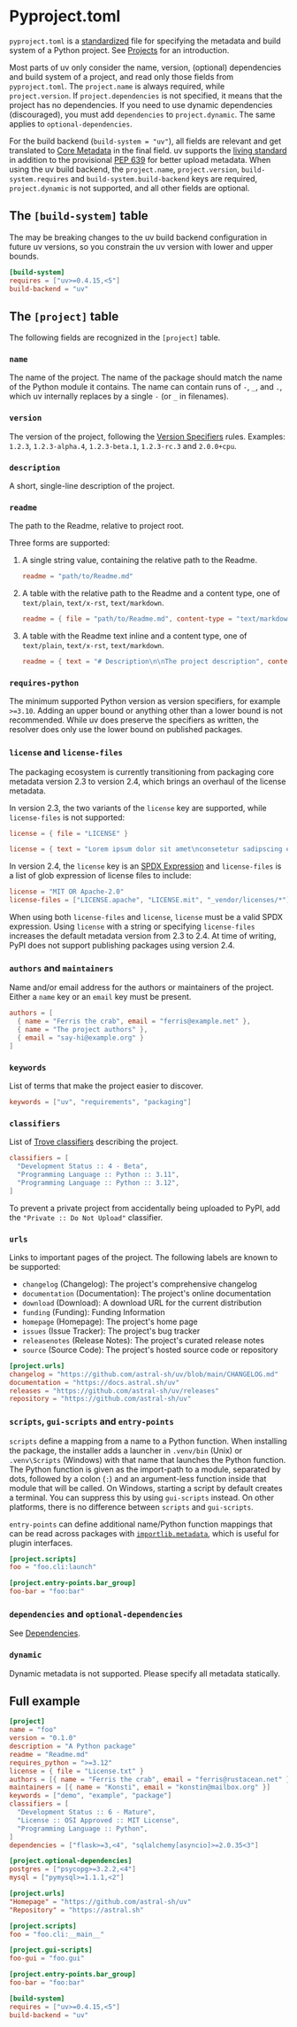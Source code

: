 # Pyproject.toml

`pyproject.toml` is a
[standardized](https://packaging.python.org/en/latest/specifications/pyproject-toml/) file for
specifying the metadata and build system of a Python project. See [Projects](../guides/projects.md)
for an introduction.

Most parts of uv only consider the name, version, (optional) dependencies and build system of a
project, and read only those fields from `pyproject.toml`. The `project.name` is always required,
while `project.version`. If `project.dependencies` is not specified, it means that the project has
no dependencies. If you need to use dynamic dependencies (discouraged), you must add `dependencies`
to `project.dynamic`. The same applies to `optional-dependencies`.

For the build backend (`build-system = "uv"`), all fields are relevant and get translated to
[Core Metadata](https://packaging.python.org/en/latest/specifications/core-metadata) in the final
field. uv supports the
[living standard](https://packaging.python.org/en/latest/specifications/core-metadata) in addition
to the provisional [PEP 639](https://peps.python.org/pep-0639/) for better upload metadata. When
using the uv build backend, the `project.name`, `project.version`, `build-system.requires` and
`build-system.build-backend` keys are required, `project.dynamic` is not supported, and all other
fields are optional.

## The `[build-system]` table

The may be breaking changes to the uv build backend configuration in future uv versions, so you
constrain the uv version with lower and upper bounds.

```toml
[build-system]
requires = ["uv>=0.4.15,<5"]
build-backend = "uv"
```

## The `[project]` table

The following fields are recognized in the `[project]` table.

### `name`

The name of the project. The name of the package should match the name of the Python module it
contains. The name can contain runs of `-`, `_`, and `.`, which uv internally replaces by a single
`-` (or `_` in filenames).

### `version`

The version of the project, following the
[Version Specifiers](https://packaging.python.org/en/latest/specifications/version-specifiers/)
rules. Examples: `1.2.3`, `1.2.3-alpha.4`, `1.2.3-beta.1`, `1.2.3-rc.3` and `2.0.0+cpu`.

### `description`

A short, single-line description of the project.

### `readme`

The path to the Readme, relative to project root.

Three forms are supported:

1. A single string value, containing the relative path to the Readme.

   ```toml
   readme = "path/to/Readme.md"
   ```

2. A table with the relative path to the Readme and a content type, one of `text/plain`,
   `text/x-rst`, `text/markdown`.

   ```toml
   readme = { file = "path/to/Readme.md", content-type = "text/markdown"  }
   ```

3. A table with the Readme text inline and a content type, one of `text/plain`, `text/x-rst`,
   `text/markdown`.

   ```toml
   readme = { text = "# Description\n\nThe project description", content-type = "text/markdown" }
   ```

### `requires-python`

The minimum supported Python version as version specifiers, for example `>=3.10`. Adding an upper
bound or anything other than a lower bound is not recommended. While uv does preserve the specifiers
as written, the resolver does only use the lower bound on published packages.

### `license` and `license-files`

The packaging ecosystem is currently transitioning from packaging core metadata version 2.3 to
version 2.4, which brings an overhaul of the license metadata.

In version 2.3, the two variants of the `license` key are supported, while `license-files` is not
supported:

```toml
license = { file = "LICENSE" }
```

```toml
license = { text = "Lorem ipsum dolor sit amet\nconsetetur sadipscing elitr." }
```

In version 2.4, the `license` key is an [SPDX Expression](https://spdx.org/licenses/) and
`license-files` is a list of glob expression of license files to include:

```toml
license = "MIT OR Apache-2.0"
license-files = ["LICENSE.apache", "LICENSE.mit", "_vendor/licenses/*"]
```

When using both `license-files` and `license`, `license` must be a valid SPDX expression. Using
`license` with a string or specifying `license-files` increases the default metadata version from
2.3 to 2.4. At time of writing, PyPI does not support publishing packages using version 2.4.

### `authors` and `maintainers`

Name and/or email address for the authors or maintainers of the project. Either a `name` key or an
`email` key must be present.

```toml
authors = [
  { name = "Ferris the crab", email = "ferris@example.net" },
  { name = "The project authors" },
  { email = "say-hi@example.org" }
]
```

### `keywords`

List of terms that make the project easier to discover.

```toml
keywords = ["uv", "requirements", "packaging"]
```

### `classifiers`

List of [Trove classifiers](https://pypi.org/classifiers/) describing the project.

```toml
classifiers = [
  "Development Status :: 4 - Beta",
  "Programming Language :: Python :: 3.11",
  "Programming Language :: Python :: 3.12",
]
```

To prevent a private project from accidentally being uploaded to PyPI, add the
`"Private :: Do Not Upload"` classifier.

### `urls`

Links to important pages of the project. The following labels are known to be supported:

- `changelog` (Changelog): The project's comprehensive changelog
- `documentation` (Documentation): The project's online documentation
- `download` (Download): A download URL for the current distribution
- `funding` (Funding): Funding Information
- `homepage` (Homepage): The project's home page
- `issues` (Issue Tracker): The project's bug tracker
- `releasenotes` (Release Notes): The project's curated release notes
- `source` (Source Code): The project's hosted source code or repository

```toml
[project.urls]
changelog = "https://github.com/astral-sh/uv/blob/main/CHANGELOG.md"
documentation = "https://docs.astral.sh/uv"
releases = "https://github.com/astral-sh/uv/releases"
repository = "https://github.com/astral-sh/uv"
```

### `scripts`, `gui-scripts` and `entry-points`

`scripts` define a mapping from a name to a Python function. When installing the package, the
installer adds a launcher in `.venv/bin` (Unix) or `.venv\Scripts` (Windows) with that name that
launches the Python function. The Python function is given as the import-path to a module, separated
by dots, followed by a colon (`:`) and an argument-less function inside that module that will be
called. On Windows, starting a script by default creates a terminal. You can suppress this by using
`gui-scripts` instead. On other platforms, there is no difference between `scripts` and
`gui-scripts`.

`entry-points` can define additional name/Python function mappings that can be read across packages
with [`importlib.metadata`](https://docs.python.org/3/library/importlib.metadata.html#entry-points),
which is useful for plugin interfaces.

```toml
[project.scripts]
foo = "foo.cli:launch"

[project.entry-points.bar_group]
foo-bar = "foo:bar"
```

### `dependencies` and `optional-dependencies`

See [Dependencies](../concepts/dependencies.md).

### `dynamic`

Dynamic metadata is not supported. Please specify all metadata statically.

## Full example

```toml
[project]
name = "foo"
version = "0.1.0"
description = "A Python package"
readme = "Readme.md"
requires_python = ">=3.12"
license = { file = "License.txt" }
authors = [{ name = "Ferris the crab", email = "ferris@rustacean.net" }]
maintainers = [{ name = "Konsti", email = "konstin@mailbox.org" }]
keywords = ["demo", "example", "package"]
classifiers = [
  "Development Status :: 6 - Mature",
  "License :: OSI Approved :: MIT License",
  "Programming Language :: Python",
]
dependencies = ["flask>=3,<4", "sqlalchemy[asyncio]>=2.0.35<3"]

[project.optional-dependencies]
postgres = ["psycopg>=3.2.2,<4"]
mysql = ["pymysql>=1.1.1,<2"]

[project.urls]
"Homepage" = "https://github.com/astral-sh/uv"
"Repository" = "https://astral.sh"

[project.scripts]
foo = "foo.cli:__main__"

[project.gui-scripts]
foo-gui = "foo.gui"

[project.entry-points.bar_group]
foo-bar = "foo:bar"

[build-system]
requires = ["uv>=0.4.15,<5"]
build-backend = "uv"
```
